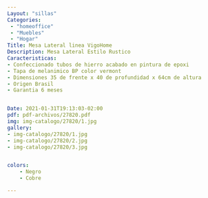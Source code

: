 ```yaml
---
Layout: "sillas"
Categories:
 - "homeoffice"
 - "Muebles"
 - "Hogar"
Title: Mesa Lateral linea VigoHome
Description: Mesa Lateral Estilo Rustico
Caracteristicas: 
- Confeccionado tubos de hierro acabado en pintura de epoxi
- Tapa de melanimico BP color vermont
- Dimensiones 35 de frente x 40 de profundidad x 64cm de altura
- Origen Brasil 
- Garantia 6 meses 


Date: 2021-01-31T19:13:03-02:00
pdf: pdf-archivos/27820.pdf
img: img-catalogo/27820/1.jpg
gallery: 
- img-catalogo/27820/1.jpg
- img-catalogo/27820/2.jpg
- img-catalogo/27820/3.jpg


colors:
    - Negro
    - Cobre

---
```

